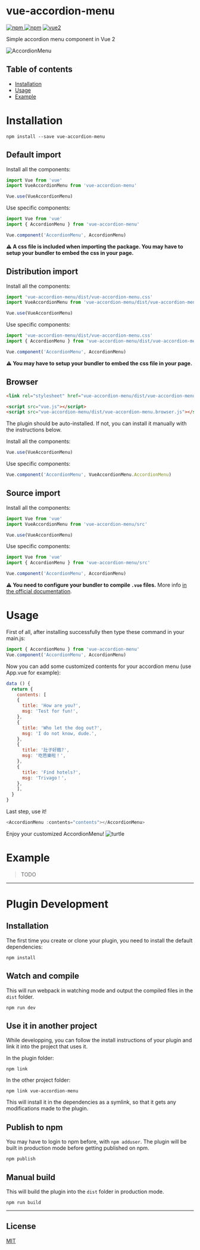 # vue-accordion-menu

[![npm](https://img.shields.io/npm/v/vue-accordion-menu.svg) ![npm](https://img.shields.io/npm/dm/vue-accordion-menu.svg)](https://www.npmjs.com/package/vue-accordion-menu)
[![vue2](https://img.shields.io/badge/vue-2.x-brightgreen.svg)](https://vuejs.org/)

Simple accordion menu component in Vue 2

![AccordionMenu](https://i.imgur.com/Cefw7Nd.gif)

## Table of contents

- [Installation](#installation)
- [Usage](#usage)
- [Example](#example)

# Installation

```
npm install --save vue-accordion-menu
```

## Default import

Install all the components:

```javascript
import Vue from 'vue'
import VueAccordionMenu from 'vue-accordion-menu'

Vue.use(VueAccordionMenu)
```

Use specific components:

```javascript
import Vue from 'vue'
import { AccordionMenu } from 'vue-accordion-menu'

Vue.component('AccordionMenu', AccordionMenu)
```

**⚠️ A css file is included when importing the package. You may have to setup your bundler to embed the css in your page.**

## Distribution import

Install all the components:

```javascript
import 'vue-accordion-menu/dist/vue-accordion-menu.css'
import VueAccordionMenu from 'vue-accordion-menu/dist/vue-accordion-menu.common'

Vue.use(VueAccordionMenu)
```

Use specific components:

```javascript
import 'vue-accordion-menu/dist/vue-accordion-menu.css'
import { AccordionMenu } from 'vue-accordion-menu/dist/vue-accordion-menu.common'

Vue.component('AccordionMenu', AccordionMenu)
```

**⚠️ You may have to setup your bundler to embed the css file in your page.**

## Browser

```html
<link rel="stylesheet" href="vue-accordion-menu/dist/vue-accordion-menu.css"/>

<script src="vue.js"></script>
<script src="vue-accordion-menu/dist/vue-accordion-menu.browser.js"></script>
```

The plugin should be auto-installed. If not, you can install it manually with the instructions below.

Install all the components:

```javascript
Vue.use(VueAccordionMenu)
```

Use specific components:

```javascript
Vue.component('AccordionMenu', VueAccordionMenu.AccordionMenu)
```

## Source import

Install all the components:

```javascript
import Vue from 'vue'
import VueAccordionMenu from 'vue-accordion-menu/src'

Vue.use(VueAccordionMenu)
```

Use specific components:

```javascript
import Vue from 'vue'
import { AccordionMenu } from 'vue-accordion-menu/src'

Vue.component('AccordionMenu', AccordionMenu)
```

**⚠️ You need to configure your bundler to compile `.vue` files.** More info [in the official documentation](https://vuejs.org/v2/guide/single-file-components.html).

# Usage

First of all, after installing successfully then type these command in your main.js:

```javascript
import { AccordionMenu } from 'vue-accordion-menu'
Vue.component('AccordionMenu', AccordionMenu)
```

Now you can add some customized contents for your accordion menu (use App.vue for example):

```javascript
data () {
  return {
    contents: [
    {
      title: 'How are you?',
      msg: 'Test for fun!',
    },
    {
      title: 'Who let the dog out?',
      msg: 'I do not know, dude.',
    },
    {
      title: '肚子好餓?',
      msg: '吃芭樂啦！',
    },
    {
      title: 'Find hotels?',
      msg: 'Trivago！',
    },
    ],
  }
}
```

Last step, use it!

```javascript
<AccordionMenu :contents="contents"></AccordionMenu>
```

Enjoy your customized AccordionMenu! ![turtle](http://i.imgur.com/879dfXS.gif)

# Example

> TODO

---

# Plugin Development

## Installation

The first time you create or clone your plugin, you need to install the default dependencies:

```
npm install
```

## Watch and compile

This will run webpack in watching mode and output the compiled files in the `dist` folder.

```
npm run dev
```

## Use it in another project

While developping, you can follow the install instructions of your plugin and link it into the project that uses it.

In the plugin folder:

```
npm link
```

In the other project folder:

```
npm link vue-accordion-menu
```

This will install it in the dependencies as a symlink, so that it gets any modifications made to the plugin.

## Publish to npm

You may have to login to npm before, with `npm adduser`. The plugin will be built in production mode before getting published on npm.

```
npm publish
```

## Manual build

This will build the plugin into the `dist` folder in production mode.

```
npm run build
```

---

## License

[MIT](http://opensource.org/licenses/MIT)
